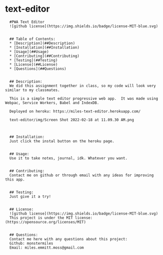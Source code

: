 # text-editor

      
      #PWA Text Editor
      ![github license](https://img.shields.io/badge/license-MIT-blue.svg)


      ## Table of Contents:
      * [Description](##Description) 
      * [Installation](##Installation)
      * [Usage](##Usage)
      * [Contributing](##Contributing)
      * [Testing](##Testing)
      * [License](##License)
      * [Questions](##Questions)


      ## Description:
      We did this assignment together in class, so my code will look very similar to my classmates.

      This is a simple text editor progressive web app.  It was made using Webpac, Service Workers, Babel and IndexDB. 

      Deployed on heroku: https://miles-text-editor.herokuapp.com/

      text-editor/img/Screen Shot 2022-02-18 at 11.09.30 AM.png

      
      
      ## Installation:
      Just click the instal button on the heroku page. 

      
      ## Usage:
      Use it to take notes, journal, idk. Whatever you want. 


      ## Contributing:
      Contact me on github or through email with any ideas for improving this app. 

      
      ## Testing:
      Just give it a try!


      ## License:
      ![github license](https://img.shields.io/badge/license-MIT-blue.svg)
      This project is under the MIT license: (https://opensource.org/licenses/MIT)

      
      ## Questions:
      Contact me here with any questions about this project:
      Github: monstermiles
      Email: miles.emmitt.moss@gmail.com